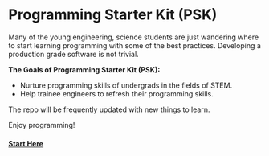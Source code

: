 # Programming Starter Kit (PSK)

Many of the young engineering, science students are just wandering where to start learning programming with some of the best practices. Developing a production grade software is not trivial.

**The Goals of Programming Starter Kit (PSK):**
- Nurture programming skills of undergrads in the fields of STEM.
- Help trainee engineers to refresh their programming skills.

The repo will be frequently updated with new things to learn.

Enjoy programming!

#### [Start Here](https://github.com/edu-fi/programming-starter-kit/projects/1)
